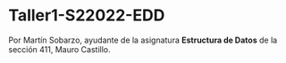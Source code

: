 # Taller1-S22022-EDD
Por Martín Sobarzo, ayudante de la asignatura **Estructura de Datos** de la sección 411, Mauro Castillo.